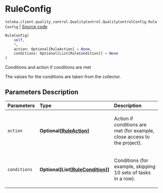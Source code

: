 # RuleConfig
`toloka.client.quality_control.QualityControl.QualityControlConfig.RuleConfig` | [Source code](https://github.com/Toloka/toloka-kit/blob/v1.2.0.post1/src/client/quality_control.py#L122)

```python
RuleConfig(
    self,
    *,
    action: Optional[RuleAction] = None,
    conditions: Optional[List[RuleCondition]] = None
)
```

Conditions and action if conditions are met


The values for the conditions are taken from the collector.

## Parameters Description

| Parameters | Type | Description |
| :----------| :----| :-----------|
`action`|**Optional\[[RuleAction](toloka.client.actions.RuleAction.md)\]**|<p>Action if conditions are met (for example, close access to the project).</p>
`conditions`|**Optional\[List\[[RuleCondition](toloka.client.conditions.RuleCondition.md)\]\]**|<p>Conditions (for example, skipping 10 sets of tasks in a row).</p>
